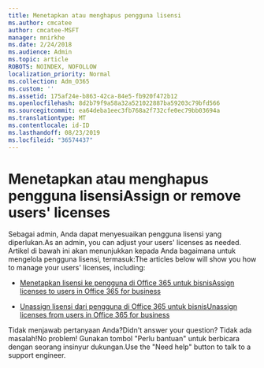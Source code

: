 ```yaml
---
title: Menetapkan atau menghapus pengguna lisensi
ms.author: cmcatee
author: cmcatee-MSFT
manager: mnirkhe
ms.date: 2/24/2018
ms.audience: Admin
ms.topic: article
ROBOTS: NOINDEX, NOFOLLOW
localization_priority: Normal
ms.collection: Adm_O365
ms.custom: ''
ms.assetid: 175af24e-b863-42ca-84e5-fb920f472b12
ms.openlocfilehash: 8d2b79f9a58a32a521022887ba59203c79bfd566
ms.sourcegitcommit: ea64deba1eec3fb768a2f732cfe0ec79bb03694a
ms.translationtype: MT
ms.contentlocale: id-ID
ms.lasthandoff: 08/23/2019
ms.locfileid: "36574437"
---
```

# <a name="assign-or-remove-users-licenses"></a><span data-ttu-id="1f761-102">Menetapkan atau menghapus pengguna lisensi</span><span class="sxs-lookup"><span data-stu-id="1f761-102">Assign or remove users' licenses</span></span>

<span data-ttu-id="1f761-103">Sebagai admin, Anda dapat menyesuaikan pengguna lisensi yang diperlukan.</span><span class="sxs-lookup"><span data-stu-id="1f761-103">As an admin, you can adjust your users' licenses as needed.</span></span> <span data-ttu-id="1f761-104">Artikel di bawah ini akan menunjukkan kepada Anda bagaimana untuk mengelola pengguna lisensi, termasuk:</span><span class="sxs-lookup"><span data-stu-id="1f761-104">The articles below will show you how to manage your users' licenses, including:</span></span>
  
- [<span data-ttu-id="1f761-105">Menetapkan lisensi ke pengguna di Office 365 untuk bisnis</span><span class="sxs-lookup"><span data-stu-id="1f761-105">Assign licenses to users in Office 365 for business</span></span>](https://docs.microsoft.com/en-us/office365/admin/subscriptions-and-billing/assign-licenses-to-users)

- [<span data-ttu-id="1f761-106">Unassign lisensi dari pengguna di Office 365 untuk bisnis</span><span class="sxs-lookup"><span data-stu-id="1f761-106">Unassign licenses from users in Office 365 for business</span></span>](https://docs.microsoft.com/en-us/office365/admin/subscriptions-and-billing/remove-licenses-from-users)

<span data-ttu-id="1f761-107">Tidak menjawab pertanyaan Anda?</span><span class="sxs-lookup"><span data-stu-id="1f761-107">Didn't answer your question?</span></span> <span data-ttu-id="1f761-108">Tidak ada masalah!</span><span class="sxs-lookup"><span data-stu-id="1f761-108">No problem!</span></span> <span data-ttu-id="1f761-109">Gunakan tombol "Perlu bantuan" untuk berbicara dengan seorang insinyur dukungan.</span><span class="sxs-lookup"><span data-stu-id="1f761-109">Use the "Need help" button to talk to a support engineer.</span></span>